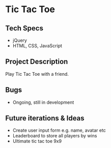 # Tic Tac Toe

## Tech Specs

- jQuery
- HTML, CSS, JavaScript

## Project Description

Play Tic Tac Toe with a friend.

## Bugs

- Ongoing, still in development

## Future iterations & Ideas

- Create user input form e.g. name, avatar etc
- Leaderboard to store all players by wins
- Ultimate tic tac toe 9x9
